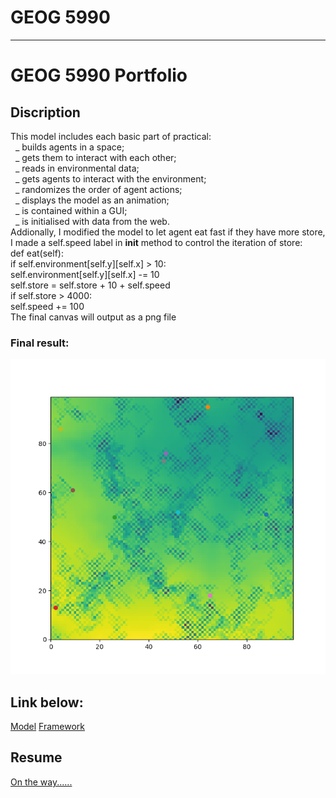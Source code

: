 # GEOG 5990

---

# GEOG 5990 Portfolio

## Discription

This model includes each basic part of practical:<br/>
&nbsp;&nbsp;_ builds agents in a space;<br/>
&nbsp;&nbsp;_ gets them to interact with each other;<br/>
&nbsp;&nbsp;_ reads in environmental data;<br/>
&nbsp;&nbsp;_ gets agents to interact with the environment;<br/>
&nbsp;&nbsp;_ randomizes the order of agent actions;<br/>
&nbsp;&nbsp;_ displays the model as an animation;<br/>
&nbsp;&nbsp;_ is contained within a GUI;<br/>
&nbsp;&nbsp;_ is initialised with data from the web.<br/>
Addionally, I modified the model to let agent eat fast if they have more store, I made a self.speed label in **init** method to control the iteration of store:<br/>
def eat(self):<br/>
if self.environment[self.y][self.x] > 10:<br/>
self.environment[self.y][self.x] -= 10<br/>
self.store = self.store + 10 + self.speed<br/>
if self.store > 4000:<br/>
self.speed += 100<br/>
The final canvas will output as a png file <br/>

### Final result:

<img src="./temp.png">

## Link below:

<a href="https://raw.githubusercontent.com/ethan20201996/ethan20201996.github.io/main/model.py">Model<a>
<a href="https://raw.githubusercontent.com/ethan20201996/ethan20201996.github.io/main/agentframework.py">Framework<a>

## Resume

<a href="https://raw.githubusercontent.com/ethan20201996/ethan20201996.github.io/main/testpage.html">On the way......<a>
